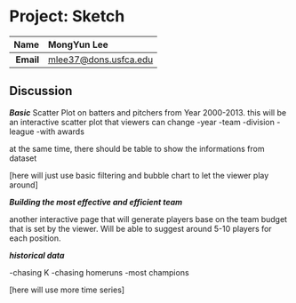 Project: Sketch
==============================

| **Name**  | MongYun Lee |
|----------:|:-------------|
| **Email** | mlee37@dons.usfca.edu |

## Discussion ##

***Basic***
Scatter Plot on batters and pitchers from Year 2000-2013. 
this will be an interactive scatter plot that viewers can change 
-year
-team
-division 
-league 
-with awards 

at the same time, there should be table to show the informations from dataset  

[here will just use basic filtering and bubble chart to let the viewer play around]

***Building the most effective and efficient team***
 
another interactive page that will generate players base on the team budget that is set by the viewer. Will be able to suggest around 5-10 players for each position.


***historical data*** 

-chasing K 
-chasing homeruns 
-most champions 

[here will use more time series]
